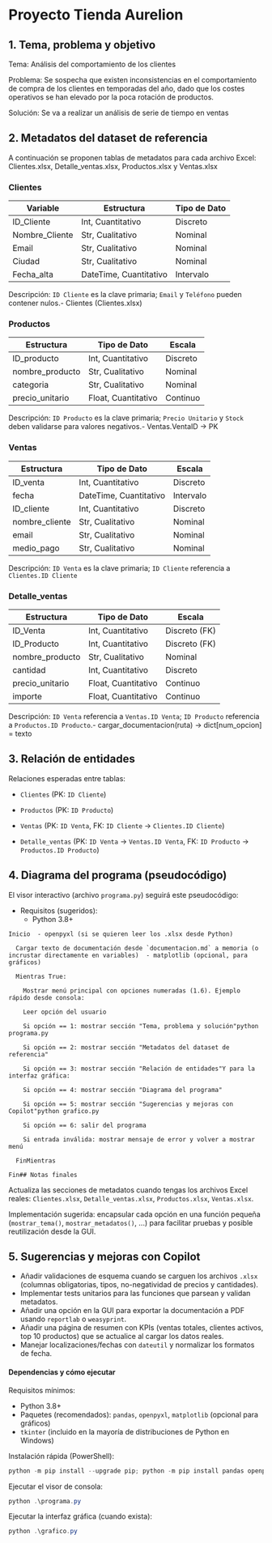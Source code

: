 # Proyecto Tienda Aurelion


## 1. Tema, problema y objetivo

Tema: Análisis del comportamiento de los clientes

Problema: Se sospecha que existen inconsistencias en el comportamiento de compra de los clientes en temporadas del año, dado que los costes operativos se han elevado por la poca rotación de productos. 

Solución: Se va a realizar un análisis de serie de tiempo en ventas


## 2. Metadatos del dataset de referencia

A continuación se proponen tablas de metadatos para cada archivo Excel: Clientes.xlsx, Detalle_ventas.xlsx, Productos.xlsx y Ventas.xlsx


### Clientes

|  Variable      |   Estructura      | Tipo de Dato |  
|----------------|-------------------|--------------|  
| ID_Cliente     | Int, Cuantitativo | Discreto     |
| Nombre_Cliente | Str, Cualitativo  | Nominal      |
| Email          | Str, Cualitativo  | Nominal      |
| Ciudad         | Str, Cualitativo  | Nominal      | 
| Fecha_alta     | DateTime, Cuantitativo | Intervalo |  

Descripción: `ID Cliente` es la clave primaria; `Email` y `Teléfono` pueden contener nulos.- Clientes (Clientes.xlsx)


### Productos

|   Estructura   | Tipo de Dato      |   Escala  |
|----------------|-------------------|-----------|
| ID_producto    | Int, Cuantitativo | Discreto  |
| nombre_producto| Str, Cualitativo  | Nominal   |
| categoria      | Str, Cualitativo  | Nominal   |
| precio_unitario| Float, Cuantitativo| Continuo |

Descripción: `ID Producto` es la clave primaria; `Precio Unitario` y `Stock` deben validarse para valores negativos.- Ventas.VentaID -> PK


### Ventas

|   Estructura   | Tipo de Dato |   Escala  |
|----------------|--------------|-----------|
| ID_venta       | Int, Cuantitativo | Discreto |
| fecha          | DateTime, Cuantitativo | Intervalo |
| ID_cliente     | Int, Cuantitativo | Discreto |
| nombre_cliente | Str, Cualitativo | Nominal |
| email          | Str, Cualitativo | Nominal |
| medio_pago     | Str, Cualitativo | Nominal |

Descripción: `ID Venta` es la clave primaria; `ID Cliente` referencia a `Clientes.ID Cliente`


### Detalle_ventas  

|   Estructura     | Tipo de Dato |   Escala  | 
|------------------|--------------|-----------|
| ID_Venta         | Int, Cuantitativo | Discreto (FK) |
| ID_Producto      | Int, Cuantitativo | Discreto (FK) |
| nombre_producto  |  Str, Cualitativo | Nominal  |
| cantidad         | Int, Cuantitativo | Discreto |
| precio_unitario  | Float, Cuantitativo| Continuo |
| importe          | Float, Cuantitativo| Continuo |


Descripción: `ID Venta` referencia a `Ventas.ID Venta`; `ID Producto` referencia a `Productos.ID Producto`.- cargar_documentacion(ruta) -> dict[num_opcion] = texto



## 3. Relación de entidades

Relaciones esperadas entre tablas:

- `Clientes` (PK: `ID Cliente`)

- `Productos` (PK: `ID Producto`)

- `Ventas` (PK: `ID Venta`, FK: `ID Cliente` -> `Clientes.ID Cliente`)

- `Detalle_ventas` (PK: `ID Venta` -> `Ventas.ID Venta`, FK: `ID Producto` -> `Productos.ID Producto`)



## 4. Diagrama del programa (pseudocódigo)

El visor interactivo (archivo `programa.py`) seguirá este pseudocódigo:

- Requisitos (sugeridos):
  - Python 3.8+

```  
Inicio  - openpyxl (si se quieren leer los .xlsx desde Python)

  Cargar texto de documentación desde `documentacion.md` a memoria (o incrustar directamente en variables)  - matplotlib (opcional, para gráficos)

  Mientras True:

    Mostrar menú principal con opciones numeradas (1.6). Ejemplo rápido desde consola:

    Leer opción del usuario

    Si opción == 1: mostrar sección "Tema, problema y solución"python programa.py

    Si opción == 2: mostrar sección "Metadatos del dataset de referencia"

    Si opción == 3: mostrar sección "Relación de entidades"Y para la interfaz gráfica:

    Si opción == 4: mostrar sección "Diagrama del programa"

    Si opción == 5: mostrar sección "Sugerencias y mejoras con Copilot"python grafico.py

    Si opción == 6: salir del programa

    Si entrada inválida: mostrar mensaje de error y volver a mostrar menú

  FinMientras

Fin## Notas finales

```

Actualiza las secciones de metadatos cuando tengas los archivos Excel reales: `Clientes.xlsx`, `Detalle_ventas.xlsx`, `Productos.xlsx`, `Ventas.xlsx`.

Implementación sugerida: encapsular cada opción en una función pequeña (`mostrar_tema()`, `mostrar_metadatos()`, ...) para facilitar pruebas y posible reutilización desde la GUI.



## 5. Sugerencias y mejoras con Copilot
- Añadir validaciones de esquema cuando se carguen los archivos `.xlsx` (columnas obligatorias, tipos, no-negatividad de precios y cantidades).
- Implementar tests unitarios para las funciones que parsean y validan metadatos.
- Añadir una opción en la GUI para exportar la documentación a PDF usando `reportlab` o `weasyprint`.
- Añadir una página de resumen con KPIs (ventas totales, clientes activos, top 10 productos) que se actualice al cargar los datos reales.
- Manejar localizaciones/fechas con `dateutil` y normalizar los formatos de fecha.

#### Dependencias y cómo ejecutar
Requisitos mínimos:
- Python 3.8+
- Paquetes (recomendados): `pandas`, `openpyxl`, `matplotlib` (opcional para gráficos)
- `tkinter` (incluido en la mayoría de distribuciones de Python en Windows)

Instalación rápida (PowerShell):
```powershell
python -m pip install --upgrade pip; python -m pip install pandas openpyxl matplotlib
```

Ejecutar el visor de consola:
```powershell
python .\programa.py
```

Ejecutar la interfaz gráfica (cuando exista):
```powershell
python .\grafico.py
```

